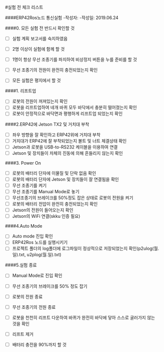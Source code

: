 #실험 전 체크 리스트

####ERP42Ros노드 통신실험
-작성자: 
-작성일: 2019.06.24

####0. 모든 실험 전 반드시 확인할 것
- [ ] 실험 계획 보고서를 숙지하였음
- [ ] 2명 이상이 실험에 함께 할 것
- [ ] 1명이 항상 무선 조종기를 파지하여 비상정지 버튼을 누를 준비를 할 것 
- [ ] 무선 조종기의 전원이 완전히 충전되었는지 확인
- [ ] 모든 실험은 평지에서 할 것 




####1. 리프트업
- [ ] 로봇의 전원이 꺼져있는지 확인 
- [ ] 로봇을 리프트업하여 네개 바퀴 모두 바닥에서 충분히 떨어졌는지 확인
- [ ] 로봇이 안정적으로 바닥면과 평행하게 리프트업 되었는지 확인

####2.ERP42에 Jetson TX2 및 거치대 부착
- [ ] 좌우 방향을 잘 확인하고 ERP42위에 거치대 부착
- [ ] 거치대가 ERP42에 잘 부착되었는지 볼트 및 너트 체결상태 확인
- [ ] Jetson과 로봇을 USB-to-RS232 케이블을 이용하여 연결 
- [ ] Jetson 및 장치들이 차체의 진동에 의해 흔들리지 않는지 확인

####3. Power On
- [ ] 로봇의 배터리 단자에 이물질 및 단락 없음 확인
- [ ] 로봇의 배터리 단자에 Jetson 및 장치들이 잘 연결됨을 확인 
- [ ] 무선 조종기를 켜기
- [ ] 무선 조종기를 Manual Mode로 놓기
- [ ] 무선조종기의 브레이크를 50%정도 잡은 상태로 로봇의 전원을 켜기
- [ ] 로봇의 배터리 전압이 완전히 충전되었는지 확인
- [ ] Jetson의 전원이 들어오는지 확인
- [ ] Jetson의 WiFi 연결(skku 인증 필요)

####4.Auto Mode
- [ ] Auto mode 진입 확인
- [ ] ERP42Ros 노드를 실행시키기 
- [ ] 프로젝트 폴더의 log폴더에 로그파일이 정상적으로 저장되었는지 확인(p2ulog(월.일).txt, u2plog(월.일).txt)

####5.실험 종료 
- [ ] Manual Mode로 진입 확인
- [ ] 무선 조종기의 브레이크를 50% 정도 잡기
- [ ] 로봇의 전원 종료
- [ ] 무선 조종기의 전원 종료
- [ ] 로봇을 천천히 리프트 다운하여 바퀴가 완전히 바닥에 닿아 스스로 굴러가지 않는 것을 확인
- [ ] 리프트 제거
- [ ] 배터리 충전을 90%까지 할 것 


